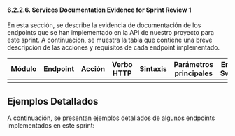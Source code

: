 #### 6.2.2.6. Services Documentation Evidence for Sprint Review 1 ####

En esta sección, se describe la evidencia de documentación de los endpoints que se han implementado en la API de nuestro proyecto para este sprint. A continuacion, se muestra la tabla que contiene una breve descripción de las acciones y requisitos de cada endpoint implementado.

| Módulo | Endpoint | Acción | Verbo HTTP | Sintaxis | Parámetros principales | Enlace a Swagger |
|--------|----------|--------|------------|----------|------------------------|------------------|
|        |          |        |            |          |                        |                  |

## **Ejemplos Detallados**

A continuación, se presentan ejemplos detallados de algunos endpoints implementados en este sprint: